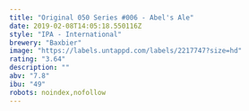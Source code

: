 ```yaml
---
title: "Original 050 Series #006 - Abel's Ale"
date: 2019-02-08T14:05:18.550116Z
style: "IPA - International"
brewery: "Baxbier"
image: "https://labels.untappd.com/labels/2217747?size=hd"
rating: "3.64"
description: ""
abv: "7.8"
ibu: "49"
robots: noindex,nofollow
---
```

